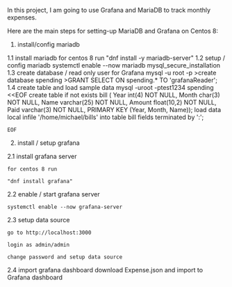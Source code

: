 In this project, I am going to use Grafana and MariaDB to track monthly expenses.

Here are the main steps for setting-up MariaDB and Grafana on Centos 8:

1.  install/config mariadb

 1.1 install mariadb
     for centos 8 run "dnf install -y mariadb-server"
 1.2 setup / config mariadb
     systemctl enable --now mariadb
     mysql_secure_installation
 1.3 create database / read only user for Grafana
      mysql -u root -p
      >create database spending
      >GRANT SELECT ON spending.* TO 'grafanaReader';
 1.4 create table and load sample data
    mysql -uroot -ptest1234 spending <<EOF
    create table if not exists bill ( Year int(4) NOT NULL, Month char(3) NOT NULL, Name       varchar(25) NOT NULL, Amount float(10,2) NOT NULL, Paid varchar(3) NOT NULL, PRIMARY KEY (Year, Month, Name));
    load data local infile '/home/michael/bills' into table bill fields terminated by ':';

    EOF


2. install / setup grafana

2.1 install grafana server

    for centos 8 run

    "dnf install grafana"

2.2 enable / start grafana server

    systemctl enable --now grafana-server

2.3 setup data source

    go to http://localhost:3000

    login as admin/admin

    change password and setup data source

2.4 import grafana dashboard 
    download Expense.json and import to Grafana dashboard
